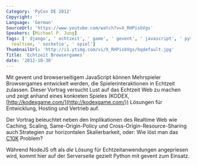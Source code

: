 ```yaml
---
Category: 'PyCon DE 2012'
Copyright: ''
Language: 'German'
SourceUrl: 'https://www.youtube.com/watch?v=X_RHPisbVgs'
Speakers: [Michael P. Jung]
Tags: [' django', ' echtzeit', ' game', ' gevent', ' javascript', ' python', ' rabbitmq',
  realtime, ' socketio', ' spiel']
ThumbnailUrl: 'http://i1.ytimg.com/vi/X_RHPisbVgs/hqdefault.jpg'
Title: 'Echtzeit Browsergames'
date: '2012-10-30'
---
```

Mit gevent und browserseitigem JavaScript können Mehrspieler Browsergames
entwickelt werden, die Spielerinteraktionen in Echtzeit zulassen. Dieser
Vortrag versucht Lust auf das Echtzeit Web zu machen und zeigt anhand eines
konkreten Spieles (KODEX, [http://kodexgame.com/](http://kodexgame.com/))
Lösungen für Entwicklung, Hosting und Vertrieb auf.

Der Vortrag beleuchtet neben den Implikationen des Realtime Web wie Caching,
Scaling, Same-Origin-Policy und Cross-Origin-Resource-Sharing auch Strategien
zur horizontalen Skalierbarkeit, oder: Wie löst man das
[C10K](http://www.kegel.com/c10k.html) Problem?

Während NodeJS oft als *die* Lösung für Echtzeitanwendungen angepriesen wird,
kommt hier auf der Serverseite gezielt Python mit gevent zum Einsatz.
